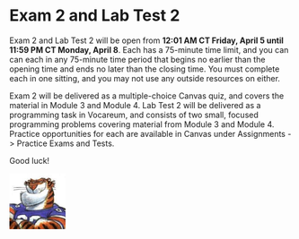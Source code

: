 # Exam 2 and Lab Test 2

Exam 2 and Lab Test 2 will be open from **12:01 AM CT Friday, April 5 until
11:59 PM CT Monday, April 8**. Each has a 75-minute time limit, and you can can
each in any 75-minute time period that begins no earlier than the opening time
and ends no later than the closing time. You must complete each in one sitting,
and you may not use any outside resources on either.

Exam 2 will be delivered as a multiple-choice Canvas quiz, and covers the
material in Module 3 and Module 4. Lab Test 2 will be delivered as a
programming task in Vocareum, and consists of two small, focused programming
problems covering material from Module 3 and Module 4. Practice opportunities
for each are available in Canvas under Assignments -> Practice Exams and Tests.

Good luck!

<img src="../../../img/rags.jpg" width="100">

